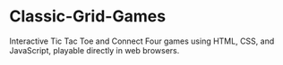 # Classic-Grid-Games
Interactive Tic Tac Toe and Connect Four games using HTML, CSS, and JavaScript, playable directly in web browsers.
